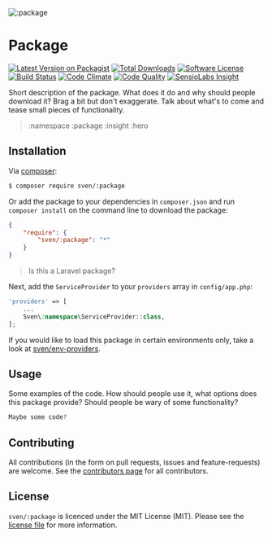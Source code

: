 ![:package](:hero)

# Package

[![Latest Version on Packagist][ico-version]][link-packagist]
[![Total Downloads][ico-downloads]][link-downloads]
[![Software License][ico-license]](LICENSE.md)
[![Build Status][ico-travis]][link-travis]
[![Code Climate][ico-codeclimate]][link-codeclimate]
[![Code Quality][ico-quality]][link-quality]
[![SensioLabs Insight][ico-insight]][link-insight]

Short description of the package. What does it do and why should people download
it? Brag a bit but don't exaggerate. Talk about what's to come and tease small
pieces of functionality.

> :namespace
> :package
> :insight
> :hero

## Installation
Via [composer](http://getcomposer.org):

```bash
$ composer require sven/:package
```

Or add the package to your dependencies in `composer.json` and run
`composer install` on the command line to download the package:

```json
{
    "require": {
        "sven/:package": "*"
    }
}
```

> Is this a Laravel package?

Next, add the `ServiceProvider` to your `providers` array in `config/app.php`:

```php
'providers' => [
    ...
    Sven\:namespace\ServiceProvider::class,
];
```

If you would like to load this package in certain environments only, take a look
at [sven/env-providers](https://github.com/svenluijten/env-providers).

## Usage
Some examples of the code. How should people use it, what options does this package
provide? Should people be wary of some functionality?

```php
Maybe some code?
```

## Contributing
All contributions (in the form on pull requests, issues and feature-requests) are
welcome. See the [contributors page](../../graphs/contributors) for all contributors.

## License
`sven/:package` is licenced under the MIT License (MIT). Please see the
[license file](LICENSE.md) for more information.

[ico-version]: https://img.shields.io/packagist/v/sven/:package.svg?style=flat-square
[ico-license]: https://img.shields.io/badge/license-MIT-green.svg?style=flat-square
[ico-downloads]: https://img.shields.io/packagist/dt/sven/:package.svg?style=flat-square
[ico-travis]: https://img.shields.io/travis/svenluijten/:package.svg?style=flat-square
[ico-codeclimate]: https://img.shields.io/codeclimate/github/svenluijten/:package.svg?style=flat-square
[ico-quality]: https://img.shields.io/scrutinizer/g/svenluijten/:package.svg?style=flat-square
[ico-insight]: https://img.shields.io/sensiolabs/i/:insight.svg?style=flat-square

[link-packagist]: https://packagist.org/packages/sven/:package
[link-downloads]: https://packagist.org/packages/sven/:package
[link-travis]: https://travis-ci.org/svenluijten/:package
[link-codeclimate]: https://codeclimate.com/github/svenluijten/:package
[link-quality]: https://scrutinizer-ci.com/g/svenluijten/:package/?branch=master
[link-insight]: https://insight.sensiolabs.com/projects/:insight
